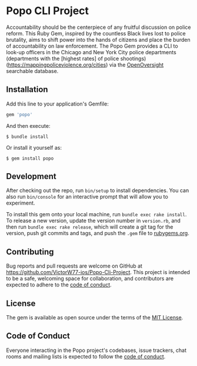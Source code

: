 # Popo CLI Project

Accountability should be the centerpiece of any fruitful discussion on police reform. This Ruby Gem, inspired by the countless Black lives lost to police brutality, aims to shift power into the hands of citizens and place the burden of accountability on law enforcement. The Popo Gem provides a CLI to look-up officers in the Chicago and New York City police departments (departments with the [highest rates] of police shootings)(https://mappingpoliceviolence.org/cities) via the [OpenOversight](https://openoversight.com/) searchable database.

## Installation

Add this line to your application's Gemfile:

```ruby
gem 'popo'
```

And then execute:

    $ bundle install

Or install it yourself as:

    $ gem install popo

## Development

After checking out the repo, run `bin/setup` to install dependencies. You can also run `bin/console` for an interactive prompt that will allow you to experiment.

To install this gem onto your local machine, run `bundle exec rake install`. To release a new version, update the version number in `version.rb`, and then run `bundle exec rake release`, which will create a git tag for the version, push git commits and tags, and push the `.gem` file to [rubygems.org](https://rubygems.org).

## Contributing

Bug reports and pull requests are welcome on GitHub at https://github.com/VictorW77-ios/Popo-Cli-Project. This project is intended to be a safe, welcoming space for collaboration, and contributors are expected to adhere to the [code of conduct](https://github.com/VictorW77-ios/Popo-Cli-Project/blob/master/CODE_OF_CONDUCT.md).


## License

The gem is available as open source under the terms of the [MIT License](https://opensource.org/licenses/MIT).

## Code of Conduct

Everyone interacting in the Popo project's codebases, issue trackers, chat rooms and mailing lists is expected to follow the [code of conduct](https://github.com/VictorW77-ios/Popo-Cli-Project/blob/master/CODE_OF_CONDUCT.md).
